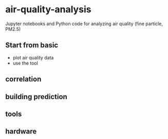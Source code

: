 # air-quality-analysis
Jupyter notebooks and Python code for analyzing air quality (fine particle, PM2.5) 

## Start from basic
- plot air quality data
- use the tool

## correlation



## building prediction



## tools



## hardware
